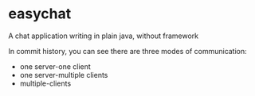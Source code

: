 # easychat
A chat application writing in plain java, without framework

In commit history, you can see there are three modes of communication:
  + one server-one client
  + one server-multiple clients
  + multiple-clients
